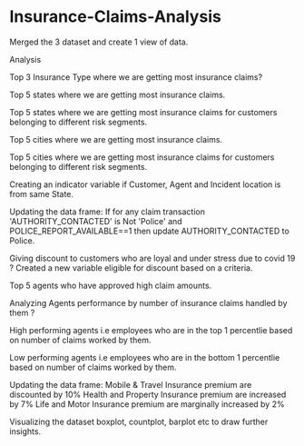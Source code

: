 # Insurance-Claims-Analysis


Merged the 3 dataset and create 1 view of data.

Analysis

Top 3 Insurance Type where we are getting most insurance claims?

Top 5 states where we are getting most insurance claims.

Top 5 states where we are getting most insurance claims for customers belonging to different risk segments.

Top 5 cities where we are getting most insurance claims.

Top 5 cities where we are getting most insurance claims for customers belonging to different risk segments.

Creating an indicator variable if Customer, Agent and Incident location is from same State.

Updating the data frame:
If for any claim transaction 'AUTHORITY_CONTACTED' is Not 'Police' and POLICE_REPORT_AVAILABLE==1 then update AUTHORITY_CONTACTED to Police.

Giving discount to customers who are loyal and under stress due to covid 19 ?
Created a new variable eligible for discount based on a criteria.

Top 5 agents who have approved high claim amounts.

Analyzing  Agents performance by number of insurance claims handled by them ?

High performing agents i.e employees who are in the top 1 percentlie based on number of claims worked by them.

Low performing agents i.e employees who are in the bottom 1 percentlie based on number of claims worked by them.

Updating the data frame:
Mobile & Travel Insurance premium are discounted by 10%
Health and Property Insurance premium are increased by 7%
Life and Motor Insurance premium are marginally increased by 2%

Visualizing the dataset boxplot, countplot, barplot etc to draw further insights.


